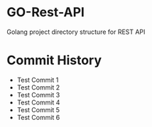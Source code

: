 # GO-Rest-API
Golang project directory structure for REST API

# Commit History
- Test Commit 1
- Test Commit 2
- Test Commit 3
- Test Commit 4
- Test Commit 5
- Test Commit 6